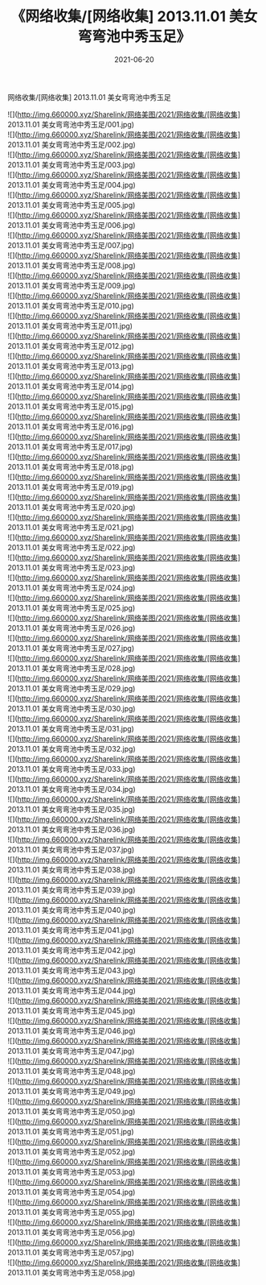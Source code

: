 ﻿---
layout: post
title:  《网络收集/[网络收集] 2013.11.01 美女弯弯池中秀玉足》
date:   2021-06-20
img: http://img.660000.xyz/Sharelink/网络美图/2021/网络收集/[网络收集] 2013.11.01 美女弯弯池中秀玉足/000.jpg
categories: [美女, 清纯, 唯美]
---

网络收集/[网络收集] 2013.11.01 美女弯弯池中秀玉足

 ![](http://img.660000.xyz/Sharelink/网络美图/2021/网络收集/[网络收集] 2013.11.01 美女弯弯池中秀玉足/001.jpg) <br>![](http://img.660000.xyz/Sharelink/网络美图/2021/网络收集/[网络收集] 2013.11.01 美女弯弯池中秀玉足/002.jpg) <br>![](http://img.660000.xyz/Sharelink/网络美图/2021/网络收集/[网络收集] 2013.11.01 美女弯弯池中秀玉足/003.jpg) <br>![](http://img.660000.xyz/Sharelink/网络美图/2021/网络收集/[网络收集] 2013.11.01 美女弯弯池中秀玉足/004.jpg) <br>![](http://img.660000.xyz/Sharelink/网络美图/2021/网络收集/[网络收集] 2013.11.01 美女弯弯池中秀玉足/005.jpg) <br>![](http://img.660000.xyz/Sharelink/网络美图/2021/网络收集/[网络收集] 2013.11.01 美女弯弯池中秀玉足/006.jpg) <br>![](http://img.660000.xyz/Sharelink/网络美图/2021/网络收集/[网络收集] 2013.11.01 美女弯弯池中秀玉足/007.jpg) <br>![](http://img.660000.xyz/Sharelink/网络美图/2021/网络收集/[网络收集] 2013.11.01 美女弯弯池中秀玉足/008.jpg) <br>![](http://img.660000.xyz/Sharelink/网络美图/2021/网络收集/[网络收集] 2013.11.01 美女弯弯池中秀玉足/009.jpg) <br>![](http://img.660000.xyz/Sharelink/网络美图/2021/网络收集/[网络收集] 2013.11.01 美女弯弯池中秀玉足/010.jpg) <br>![](http://img.660000.xyz/Sharelink/网络美图/2021/网络收集/[网络收集] 2013.11.01 美女弯弯池中秀玉足/011.jpg) <br>![](http://img.660000.xyz/Sharelink/网络美图/2021/网络收集/[网络收集] 2013.11.01 美女弯弯池中秀玉足/012.jpg) <br>![](http://img.660000.xyz/Sharelink/网络美图/2021/网络收集/[网络收集] 2013.11.01 美女弯弯池中秀玉足/013.jpg) <br>![](http://img.660000.xyz/Sharelink/网络美图/2021/网络收集/[网络收集] 2013.11.01 美女弯弯池中秀玉足/014.jpg) <br>![](http://img.660000.xyz/Sharelink/网络美图/2021/网络收集/[网络收集] 2013.11.01 美女弯弯池中秀玉足/015.jpg) <br>![](http://img.660000.xyz/Sharelink/网络美图/2021/网络收集/[网络收集] 2013.11.01 美女弯弯池中秀玉足/016.jpg) <br>![](http://img.660000.xyz/Sharelink/网络美图/2021/网络收集/[网络收集] 2013.11.01 美女弯弯池中秀玉足/017.jpg) <br>![](http://img.660000.xyz/Sharelink/网络美图/2021/网络收集/[网络收集] 2013.11.01 美女弯弯池中秀玉足/018.jpg) <br>![](http://img.660000.xyz/Sharelink/网络美图/2021/网络收集/[网络收集] 2013.11.01 美女弯弯池中秀玉足/019.jpg) <br>![](http://img.660000.xyz/Sharelink/网络美图/2021/网络收集/[网络收集] 2013.11.01 美女弯弯池中秀玉足/020.jpg) <br>![](http://img.660000.xyz/Sharelink/网络美图/2021/网络收集/[网络收集] 2013.11.01 美女弯弯池中秀玉足/021.jpg) <br>![](http://img.660000.xyz/Sharelink/网络美图/2021/网络收集/[网络收集] 2013.11.01 美女弯弯池中秀玉足/022.jpg) <br>![](http://img.660000.xyz/Sharelink/网络美图/2021/网络收集/[网络收集] 2013.11.01 美女弯弯池中秀玉足/023.jpg) <br>![](http://img.660000.xyz/Sharelink/网络美图/2021/网络收集/[网络收集] 2013.11.01 美女弯弯池中秀玉足/024.jpg) <br>![](http://img.660000.xyz/Sharelink/网络美图/2021/网络收集/[网络收集] 2013.11.01 美女弯弯池中秀玉足/025.jpg) <br>![](http://img.660000.xyz/Sharelink/网络美图/2021/网络收集/[网络收集] 2013.11.01 美女弯弯池中秀玉足/026.jpg) <br>![](http://img.660000.xyz/Sharelink/网络美图/2021/网络收集/[网络收集] 2013.11.01 美女弯弯池中秀玉足/027.jpg) <br>![](http://img.660000.xyz/Sharelink/网络美图/2021/网络收集/[网络收集] 2013.11.01 美女弯弯池中秀玉足/028.jpg) <br>![](http://img.660000.xyz/Sharelink/网络美图/2021/网络收集/[网络收集] 2013.11.01 美女弯弯池中秀玉足/029.jpg) <br>![](http://img.660000.xyz/Sharelink/网络美图/2021/网络收集/[网络收集] 2013.11.01 美女弯弯池中秀玉足/030.jpg) <br>![](http://img.660000.xyz/Sharelink/网络美图/2021/网络收集/[网络收集] 2013.11.01 美女弯弯池中秀玉足/031.jpg) <br>![](http://img.660000.xyz/Sharelink/网络美图/2021/网络收集/[网络收集] 2013.11.01 美女弯弯池中秀玉足/032.jpg) <br>![](http://img.660000.xyz/Sharelink/网络美图/2021/网络收集/[网络收集] 2013.11.01 美女弯弯池中秀玉足/033.jpg) <br>![](http://img.660000.xyz/Sharelink/网络美图/2021/网络收集/[网络收集] 2013.11.01 美女弯弯池中秀玉足/034.jpg) <br>![](http://img.660000.xyz/Sharelink/网络美图/2021/网络收集/[网络收集] 2013.11.01 美女弯弯池中秀玉足/035.jpg) <br>![](http://img.660000.xyz/Sharelink/网络美图/2021/网络收集/[网络收集] 2013.11.01 美女弯弯池中秀玉足/036.jpg) <br>![](http://img.660000.xyz/Sharelink/网络美图/2021/网络收集/[网络收集] 2013.11.01 美女弯弯池中秀玉足/037.jpg) <br>![](http://img.660000.xyz/Sharelink/网络美图/2021/网络收集/[网络收集] 2013.11.01 美女弯弯池中秀玉足/038.jpg) <br>![](http://img.660000.xyz/Sharelink/网络美图/2021/网络收集/[网络收集] 2013.11.01 美女弯弯池中秀玉足/039.jpg) <br>![](http://img.660000.xyz/Sharelink/网络美图/2021/网络收集/[网络收集] 2013.11.01 美女弯弯池中秀玉足/040.jpg) <br>![](http://img.660000.xyz/Sharelink/网络美图/2021/网络收集/[网络收集] 2013.11.01 美女弯弯池中秀玉足/041.jpg) <br>![](http://img.660000.xyz/Sharelink/网络美图/2021/网络收集/[网络收集] 2013.11.01 美女弯弯池中秀玉足/042.jpg) <br>![](http://img.660000.xyz/Sharelink/网络美图/2021/网络收集/[网络收集] 2013.11.01 美女弯弯池中秀玉足/043.jpg) <br>![](http://img.660000.xyz/Sharelink/网络美图/2021/网络收集/[网络收集] 2013.11.01 美女弯弯池中秀玉足/044.jpg) <br>![](http://img.660000.xyz/Sharelink/网络美图/2021/网络收集/[网络收集] 2013.11.01 美女弯弯池中秀玉足/045.jpg) <br>![](http://img.660000.xyz/Sharelink/网络美图/2021/网络收集/[网络收集] 2013.11.01 美女弯弯池中秀玉足/046.jpg) <br>![](http://img.660000.xyz/Sharelink/网络美图/2021/网络收集/[网络收集] 2013.11.01 美女弯弯池中秀玉足/047.jpg) <br>![](http://img.660000.xyz/Sharelink/网络美图/2021/网络收集/[网络收集] 2013.11.01 美女弯弯池中秀玉足/048.jpg) <br>![](http://img.660000.xyz/Sharelink/网络美图/2021/网络收集/[网络收集] 2013.11.01 美女弯弯池中秀玉足/049.jpg) <br>![](http://img.660000.xyz/Sharelink/网络美图/2021/网络收集/[网络收集] 2013.11.01 美女弯弯池中秀玉足/050.jpg) <br>![](http://img.660000.xyz/Sharelink/网络美图/2021/网络收集/[网络收集] 2013.11.01 美女弯弯池中秀玉足/051.jpg) <br>![](http://img.660000.xyz/Sharelink/网络美图/2021/网络收集/[网络收集] 2013.11.01 美女弯弯池中秀玉足/052.jpg) <br>![](http://img.660000.xyz/Sharelink/网络美图/2021/网络收集/[网络收集] 2013.11.01 美女弯弯池中秀玉足/053.jpg) <br>![](http://img.660000.xyz/Sharelink/网络美图/2021/网络收集/[网络收集] 2013.11.01 美女弯弯池中秀玉足/054.jpg) <br>![](http://img.660000.xyz/Sharelink/网络美图/2021/网络收集/[网络收集] 2013.11.01 美女弯弯池中秀玉足/055.jpg) <br>![](http://img.660000.xyz/Sharelink/网络美图/2021/网络收集/[网络收集] 2013.11.01 美女弯弯池中秀玉足/056.jpg) <br>![](http://img.660000.xyz/Sharelink/网络美图/2021/网络收集/[网络收集] 2013.11.01 美女弯弯池中秀玉足/057.jpg) <br>![](http://img.660000.xyz/Sharelink/网络美图/2021/网络收集/[网络收集] 2013.11.01 美女弯弯池中秀玉足/058.jpg) <br>